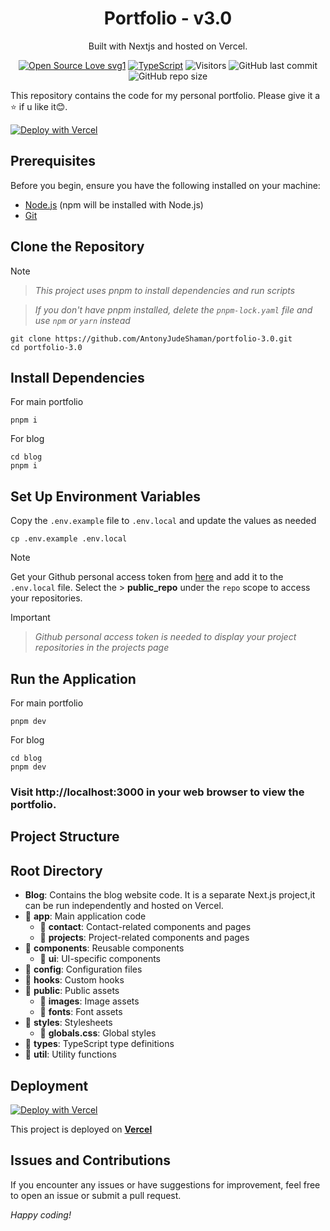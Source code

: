 <h1 align="center">
  Portfolio - v3.0
</h1>
<p align="center">
  Built with Nextjs and hosted on Vercel.
</p>
 <div align="center">
 <p>

[![Open Source Love svg1](https://badges.frapsoft.com/os/v2/open-source.svg?v=103)](https://github.com/AntonyJudeShaman/)
[![TypeScript](https://badges.frapsoft.com/typescript/love/typescript.svg?v=103)](https://github.com/ellerbrock/typescript-badges/)
![Visitors](https://api.visitorbadge.io/api/visitors?path=AntonyJudeShaman/Portfolio-3.0&countColor=blue&style=flat)
![GitHub last commit](https://img.shields.io/github/last-commit/AntonyJudeShaman/Portfolio-3.0?color=blue)
![GitHub repo size](https://img.shields.io/github/repo-size/AntonyJudeShaman/Portfolio-3.0?color=blue)

 </p>
 </div>
 
This repository contains the code for my personal portfolio. Please give it a ⭐ if u like it😊.

[![Deploy with Vercel](https://vercel.com/button)](https://vercel.com/new/clone?repository-url=https%3A%2F%2Fgithub.com%2FAntonyJudeShaman%2FPortfolio-3.0&project-name=Portfolio&repository-name=Portfolio-3.0&env=NEXT_PUBLIC_GITHUB_TOKEN&envDescription=Required)

## Prerequisites

Before you begin, ensure you have the following installed on your machine:

- [Node.js](https://nodejs.org/) (npm will be installed with Node.js)
- [Git](https://git-scm.com/)

## Clone the Repository

> [!NOTE]

> _This project uses pnpm to install dependencies and run scripts_

> _If you don't have pnpm installed, delete the `pnpm-lock.yaml` file and use `npm` or `yarn` instead_

```
git clone https://github.com/AntonyJudeShaman/portfolio-3.0.git
cd portfolio-3.0
```

## Install Dependencies

For main portfolio

```
pnpm i
```

For blog

```
cd blog
pnpm i
```

## Set Up Environment Variables

Copy the `.env.example` file to `.env.local` and update the values as needed

```
cp .env.example .env.local
```

> [!NOTE]
> Get your Github personal access token from [here](https://github.com/settings/tokens/new) and add it to the `.env.local` file. Select the > **public_repo** under the `repo` scope to access your repositories.

> [!IMPORTANT]

> _Github personal access token is needed to display your project repositories in the projects page_

## Run the Application

For main portfolio

```
pnpm dev
```

For blog

```
cd blog
pnpm dev
```

### **Visit http://localhost:3000 in your web browser to view the portfolio.**

## Project Structure

## Root Directory

- **Blog**: Contains the blog website code. It is a separate Next.js project,it can be run independently and hosted on Vercel.
- 📁 **app**: Main application code
  - 📁 **contact**: Contact-related components and pages
  - 📁 **projects**: Project-related components and pages
- 📁 **components**: Reusable components
  - 📁 **ui**: UI-specific components
- 📁 **config**: Configuration files
- 📁 **hooks**: Custom hooks
- 📁 **public**: Public assets
  - 📁 **images**: Image assets
  - 📁 **fonts**: Font assets
- 📁 **styles**: Stylesheets
  - 📄 **globals.css**: Global styles
- 📁 **types**: TypeScript type definitions
- 📁 **util**: Utility functions

## Deployment

[![Deploy with Vercel](https://vercel.com/button)](https://vercel.com/new/clone?repository-url=https%3A%2F%2Fgithub.com%2FAntonyJudeShaman%2FPortfolio-3.0&project-name=Portfolio&repository-name=Portfolio-3.0&env=NEXT_PUBLIC_GITHUB_TOKEN&envDescription=Required)

This project is deployed on <a href="https://vercel.com">**Vercel**</a>

## Issues and Contributions

If you encounter any issues or have suggestions for improvement, feel free to open an issue or submit a pull request.

_*Happy coding!*_
